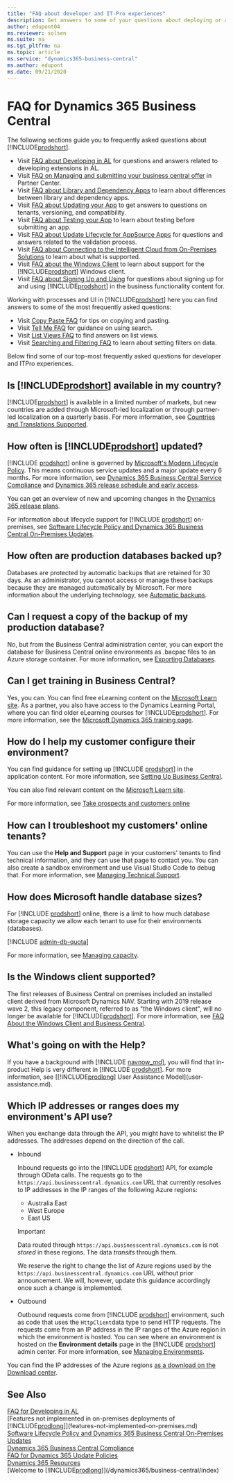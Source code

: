 ```yaml
---
title: "FAQ about developer and IT-Pro experiences"
description: Get answers to some of your questions about deploying or administering Business Central.
author: edupont04
ms.reviewer: solsen
ms.suite: na
ms.tgt_pltfrm: na
ms.topic: article
ms.service: "dynamics365-business-central"
ms.author: edupont
ms.date: 09/21/2020
---
```


# FAQ for Dynamics 365 Business Central

The following sections guide you to frequently asked questions about [!INCLUDE[prodshort](includes/prodshort.md)].

- Visit [FAQ about Developing in AL](developer/devenv-dev-faq.md) for questions and answers related to developing extensions in AL.
- Visit [FAQ on Managing and submitting your business central offer](developer/app-faq-offer.md) in Partner Center.
- Visit [FAQ about Library and Dependency Apps](developer/app-faq-dependencies-libraries.md) to learn about differences between library and dependency apps.
- Visit [FAQ about Updating your App](developer/app-faq-update.md) to get answers to questions on tenants, versioning, and compatibility.
- Visit [FAQ about Testing your App](developer/app-faq-test.md) to learn about testing before submitting an app.
- Visit [FAQ about Update Lifecycle for AppSource Apps](developer/devenv-update-app-life-cycle-faq.md) for questions and answers related to the validation process.
- Visit [FAQ about Connecting to the Intelligent Cloud from On-Premises Solutions](administration/faq-intelligent-cloud.md) to learn about what is supported.
- Visit [FAQ about the Windows Client](faq-win-cli.md) to learn about support for the [!INCLUDE[prodshort](includes/prodshort.md)] Windows client.
- Visit [FAQ about Signing Up and Using](/dynamics365/business-central/across-faq) for questions about signing up for and using [!INCLUDE[prodshort](includes/prodshort.md)] in the business functionality content for.

Working with processes and UI in [!INCLUDE[prodshort](includes/prodshort.md)] here you can find answers to some of the most frequently asked questions:

- Visit [Copy Paste FAQ](/dynamics365/business-central/ui-copy-paste) for tips on copying and pasting.
- Visit [Tell Me FAQ](/dynamics365/business-central/ui-search-faq) for guidance on using search.
- Visit [List Views FAQ](/dynamics365/business-central/ui-views-faq) to find answers on list views.
- Visit [Searching and Filtering FAQ](/dynamics365/business-central/ui-search-filter-faq) to learn about setting filters on data.

Below find some of our top-most frequently asked questions for developer and ITPro experiences.

## Is [!INCLUDE[prodshort](includes/prodshort.md)] available in my country?

[!INCLUDE[prodshort](includes/prodshort.md)] is available in a limited number of markets, but new countries are added through Microsoft-led localization or through partner-led localization on a quarterly basis. For more information, see [Countries and Translations Supported](compliance/apptest-countries-and-translations.md).  

## How often is [!INCLUDE[prodshort](includes/prodshort.md)] updated?

[!INCLUDE [prodshort](developer/includes/prodshort.md)] online is governed by [Microsoft's Modern Lifecycle Policy](https://support.microsoft.com/help/30881). This means continuous service updates and a major update every 6 months. For more information, see [Dynamics 365 Business Central Service Compliance](/dynamics365/business-central/compliance/compliance-service-compliance) and [Dynamics 365 release schedule and early access](/dynamics365/get-started/release-schedule).  

You can get an overview of new and upcoming changes in the [Dynamics 365 release plans](https://aka.ms/businessappsreleasenotes).  

For information about lifecycle support for [!INCLUDE [prodshort](includes/prodshort.md)] on-premises, see [Software Lifecycle Policy and Dynamics 365 Business Central On-Premises Updates](terms/lifecycle-policy-on-premises.md).  

## How often are production databases backed up?

Databases are protected by automatic backups that are retained for 30 days. As an administrator, you cannot access or manage these backups because they are managed automatically by Microsoft. For more information about the underlying technology, see [Automatic backups](/azure/sql-database/sql-database-automated-backups).

## Can I request a copy of the backup of my production database?

No, but from the Business Central administration center, you can export the database for Business Central online environments as .bacpac files to an Azure storage container. For more information, see [Exporting Databases](administration/tenant-admin-center-database-export.md).  

## Can I get training in Business Central?

Yes, you can. You can find free eLearning content on the [Microsoft Learn site](/learn/browse/?products=dynamics-business-central). As a partner, you also have access to the Dynamics Learning Portal, where you can find older eLearning courses for [!INCLUDE[prodshort](includes/prodshort.md)]. For more information, see the [Microsoft Dynamics 365 training page](/dynamics365/get-started/training/index#dynamics-365-partners).  

## How do I help my customer configure their environment?

You can find guidance for setting up [!INCLUDE [prodshort](developer/includes/prodshort.md)] in the application content. For more information, see [Setting Up Business Central](/dynamics365/business-central/setup).  

You can also find relevant content on the [Microsoft Learn site](/learn/browse/?products=dynamics-business-central).

For more information, see [Take prospects and customers online](deployment/deployment.md#take-prospects-and-customers-online)

## How can I troubleshoot my customers' online tenants?

You can use the **Help and Support** page in your customers' tenants to find technical information, and they can use that page to contact you. You can also create a sandbox environment and use Visual Studio Code to debug that. For more information, see [Managing Technical Support](administration/manage-technical-support.md).  

## How does Microsoft handle database sizes?

For [!INCLUDE [prodshort](developer/includes/prodshort.md)] online, there is a limit to how much database storage capacity we allow each tenant to use for their environments (databases).  

[!INCLUDE [admin-db-quota](developer/includes/admin-db-quota.md)]

For more information, see [Managing capacity](administration/tenant-admin-center-environments.md#managing-capacity).  

## Is the Windows client supported?

The first releases of Business Central on premises included an installed client derived from Microsoft Dynamics NAV. Starting with 2019 release wave 2, this legacy component, referred to as "the Windows client", will no longer be available for [!INCLUDE[prodshort](includes/prodshort.md)]. For more information, see [FAQ About the Windows Client and Business Central](faq-win-cli.md).  

## What's going on with the Help?

If you have a background with [!INCLUDE [navnow_md](developer/includes/navnow_md.md)], you will find that in-product Help is very different in [!INCLUDE [prodshort](developer/includes/prodshort.md)]. For more information, see [[!INCLUDE[prodlong](developer/includes/prodlong.md)] User Assistance Model](user-assistance.md).

## Which IP addresses or ranges does my environment's API use?

When you exchange data through the API, you might have to whitelist the IP addresses. The addresses depend on the direction of the call.

- Inbound

  Inbound requests go into the [!INCLUDE [prodshort](includes/prodshort.md)] API, for example through OData calls. The requests go to the `https://api.businesscentral.dynamics.com` URL that currently resolves to IP addresses in the IP ranges of the following Azure regions:

  - Australia East
  - West Europe
  - East US

  > [!IMPORTANT]
  > Data routed through `https://api.businesscentral.dynamics.com` is not *stored* in these regions. The data *transits* through them.  

  We reserve the right to change the list of Azure regions used by the `https://api.businesscentral.dynamics.com` URL without prior announcement. We will, however, update this guidance accordingly once such a change is implemented.  
  
- Outbound

  Outbound requests come from [!INCLUDE [prodshort](includes/prodshort.md)] environment, such as code that uses the `HttpClient`data type to send HTTP requests. The requests come from an IP address in the IP ranges of the Azure region in which the environment is hosted. You can see where an environment is hosted on the **Environment details** page in the [!INCLUDE [prodshort](includes/prodshort.md)] admin center. For more information, see [Managing Environments](administration/tenant-admin-center-environments.md).  

You can find the IP addresses of the Azure regions [as a download on the Download center](https://www.microsoft.com/en-us/download/details.aspx?id=56519).  

## See Also

[FAQ for Developing in AL](developer/devenv-dev-faq.md)  
[Features not implemented in on-premises deployments of [!INCLUDE[prodlong](includes/prodlong.md)]](features-not-implemented-on-premises.md)  
[Software Lifecycle Policy and Dynamics 365 Business Central On-Premises Updates](terms/lifecycle-policy-on-premises.md)  
[Dynamics 365 Business Central Compliance](/dynamics365/business-central/compliance/compliance-overview)  
[FAQ for Dynamics 365 Update Policies](/dynamics365/get-started/faq-update-policy)  
[Dynamics 365 Resources](https://dynamics.microsoft.com/resources/)  
[Welcome to [!INCLUDE[prodlong](includes/prodlong.md)]](/dynamics365/business-central/index)  
